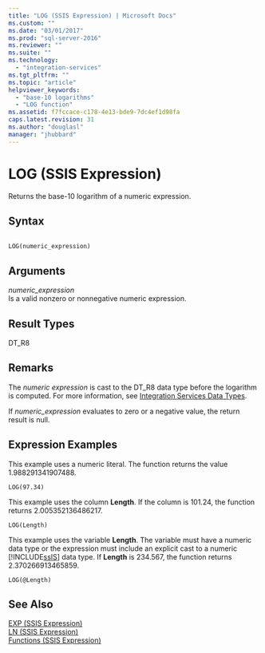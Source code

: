 ```yaml
---
title: "LOG (SSIS Expression) | Microsoft Docs"
ms.custom: ""
ms.date: "03/01/2017"
ms.prod: "sql-server-2016"
ms.reviewer: ""
ms.suite: ""
ms.technology: 
  - "integration-services"
ms.tgt_pltfrm: ""
ms.topic: "article"
helpviewer_keywords: 
  - "base-10 logarithms"
  - "LOG function"
ms.assetid: f7fccace-c178-4e13-bde9-7dc4ef1d98fa
caps.latest.revision: 31
ms.author: "douglasl"
manager: "jhubbard"
---
```

# LOG (SSIS Expression)
  Returns the base-10 logarithm of a numeric expression.  
  
## Syntax  
  
```  
  
LOG(numeric_expression)  
```  
  
## Arguments  
 *numeric_expression*  
 Is a valid nonzero or nonnegative numeric expression.  
  
## Result Types  
 DT_R8  
  
## Remarks  
 The *numeric expression* is cast to the DT_R8 data type before the logarithm is computed. For more information, see [Integration Services Data Types](../../integration-services/data-flow/integration-services-data-types.md).  
  
 If *numeric_expression* evaluates to zero or a negative value, the return result is null.  
  
## Expression Examples  
 This example uses a numeric literal. The function returns the value 1.988291341907488.  
  
```  
LOG(97.34)  
```  
  
 This example uses the column **Length**. If the column is 101.24, the function returns 2.005352136486217.  
  
```  
LOG(Length)   
```  
  
 This example uses the variable **Length**. The variable must have a numeric data type or the expression must include an explicit cast to a numeric [!INCLUDE[ssIS](../../analysis-services/instances/includes/ssis-md.md)] data type. If **Length** is 234.567, the function returns 2.370266913465859.  
  
```  
LOG(@Length)   
```  
  
## See Also  
 [EXP &#40;SSIS Expression&#41;](../../integration-services/expressions/exp-ssis-expression.md)   
 [LN &#40;SSIS Expression&#41;](../../integration-services/expressions/ln-ssis-expression.md)   
 [Functions &#40;SSIS Expression&#41;](../../integration-services/expressions/functions-ssis-expression.md)  
  
  